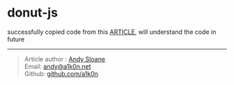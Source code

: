# donut-js
successfully copied code from this [ARTICLE](https://www.a1k0n.net/2011/07/20/donut-math.html),
will understand the code in future

---
> Article author : [Andy Sloane](http://twitter.com/a1k0n/)<br/>
> Email: [andy@a1k0n.net](andy@a1k0n.net)<br/>
> Github: [github.com/a1k0n](https://www.github.com/a1k0n/)<br/>

